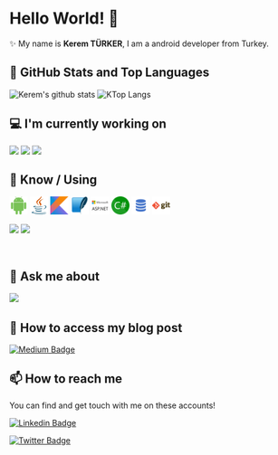 # Hello World! 👋

✨ My name is **Kerem TÜRKER**, I am a android developer from Turkey. <br>


## 📌 GitHub Stats and Top Languages

<p float="center">
  <img  src="https://github-readme-stats.vercel.app/api?username=Keremturker&show_icons=true&count_private=true&hide=contribs,issues" alt="Kerem's github stats" />
  <img  src="https://github-readme-stats.vercel.app/api/top-langs/?username=Keremturker&layout=compact&hide=javascript,html" alt="KTop Langs" />
</p>


## 💻 I'm currently working on

<code><a href="https://developer.android.com/" target="_blank"><img src="https://www.vectorlogo.zone/logos/android/android-ar21.svg"></a></code>
<code><img src="https://www.vectorlogo.zone/logos/java/java-ar21.svg"></code>
<code><img src="https://www.vectorlogo.zone/logos/kotlinlang/kotlinlang-ar21.svg"></code>
<br>
## 🧠 Know / Using
<img src="https://github.com/github/explore/blob/master/topics/android/android.png?raw=true" height="32" /> <img src="https://github.com/github/explore/blob/master/topics/java/java.png?raw=true" height="32" /> <img src="https://github.com/github/explore/blob/master/topics/kotlin/kotlin.png?raw=true" height="32" /> <img src="https://github.com/github/explore/blob/master/topics/sqlite/sqlite.png?raw=true" height="32" /> <img src="https://github.com/github/explore/blob/master/topics/aspnet/aspnet.png?raw=true" height="32" />  <img src="https://github.com/github/explore/blob/master/topics/csharp/csharp.png?raw=true" height="32" /> <img src="https://github.com/github/explore/blob/master/topics/sql/sql.png?raw=true" height="32" /> <img src="https://github.com/github/explore/blob/master/topics/git/git.png?raw=true" height="32" />


<code><img height="50" src="https://www.vectorlogo.zone/logos/bitbucket/bitbucket-ar21.svg"></code>
<code><img height="50" src="https://www.vectorlogo.zone/logos/atlassian_jira/atlassian_jira-ar21.svg"></code>

<br>

## 💬 Ask me about

<code><a href="https://developer.android.com/" target="_blank"><img src="https://www.vectorlogo.zone/logos/android/android-ar21.svg"></a></code>

## 📝 How to access my blog post

[![Medium Badge](https://img.shields.io/badge/KeremTürker-Medium-blue?style=for-the-badge&logo=medium)](https://medium.com/@keremturker)


## 📫 How to reach me

You can find and get touch with me on these accounts!

[![Linkedin Badge](https://img.shields.io/badge/KeremTürker-follow%20on%20linkedin-blue?style=for-the-badge&logo=linkedin)](https://www.linkedin.com/in/keremturker/)

[![Twitter Badge](https://img.shields.io/badge/KeremTürker-follow%20on%20twitter-blue?style=for-the-badge&logo=twitter)](https://twitter.com/keremturkerr/)


